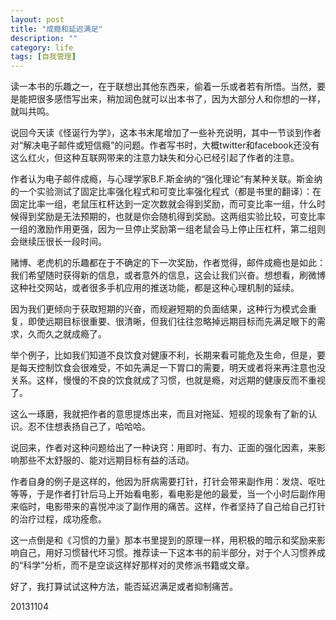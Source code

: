 ```yaml
---
layout: post
title: "成瘾和延迟满足"
description: ""
category: life
tags: [自我管理]
---
```


读一本书的乐趣之一，在于联想出其他东西来，偷着一乐或者若有所悟。当然，要是能把很多感悟写出来，稍加润色就可以出本书了，因为大部分人和你想的一样，就叫共鸣。

说回今天读《怪诞行为学》，这本书末尾增加了一些补充说明，其中一节谈到作者对“解决电子邮件或短信瘾”的问题。作者写书时，大概twitter和facebook还没有这么红火，但这种互联网带来的注意力缺失和分心已经引起了作者的注意。

作者认为电子邮件成瘾，与心理学家B.F.斯金纳的“强化理论”有某种关联。斯金纳的一个实验测试了固定比率强化程式和可变比率强化程式（都是书里的翻译）：在固定比率一组，老鼠压杠杆达到一定次数就会得到奖励，而可变比率一组，什么时候得到奖励是无法预期的，也就是你会随机得到奖励。这两组实验比较，可变比率一组的激励作用更强，因为一旦停止奖励第一组老鼠会马上停止压杠杆，第二组则会继续压很长一段时间。

赌博、老虎机的乐趣都在于不确定的下一次奖励，作者觉得，邮件成瘾也是如此：我们希望随时获得新的信息，或者意外的信息，这会让我们兴奋。想想看，刷微博这种社交网站，或者很多手机应用的推送功能，都是这种心理机制的延续。

因为我们更倾向于获取短期的兴奋，而规避短期的负面结果，这种行为模式会重复，即使远期目标很重要、很清晰，但我们往往忽略掉远期目标而先满足眼下的需求，久而久之就成瘾了。

举个例子，比如我们知道不良饮食对健康不利，长期来看可能危及生命，但是，要是每天控制饮食会很难受，不如先满足一下胃口的需要，明天或者将来再注意也没关系。这样，慢慢的不良的饮食就成了习惯，也就是瘾，对远期的健康反而不重视了。

这么一琢磨，我就把作者的意思提炼出来，而且对拖延、短视的现象有了新的认识。忍不住想表扬自己了，哈哈哈。

说回来，作者对这种问题给出了一种诀窍：用即时、有力、正面的强化因素，来影响那些不太舒服的、能对远期目标有益的活动。

作者自身的例子是这样的，他因为肝病需要打针，打针会带来副作用：发烧、呕吐等等，于是作者打针后马上开始看电影，看电影是他的最爱，当一个小时后副作用来临时，电影带来的喜悦冲淡了副作用的痛苦。这样，作者坚持了自己给自己打针的治疗过程，成功痊愈。

这一点倒是和《习惯的力量》那本书里提到的原理一样，用积极的暗示和奖励来影响自己，用好习惯替代坏习惯。推荐读一下这本书的前半部分，对于个人习惯养成的“科学”分析，而不是空谈这样好那样对的灵修派书籍或文章。

好了，我打算试试这种方法，能否延迟满足或者抑制痛苦。



20131104